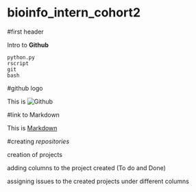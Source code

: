 # bioinfo_intern_cohort2
#first header

Intro to **Github**
```
python.py
rscript
git
bash
```
#github logo

This is ![Github](https://github.githubassets.com/images/modules/logos_page/Octocat.png)

#link to Markdown

This is [Markdown](https://commonmark.org/)

#creating *repositories*

creation of projects

adding columns to the project created (To do and Done)

assigning issues to the created projects under different columns
